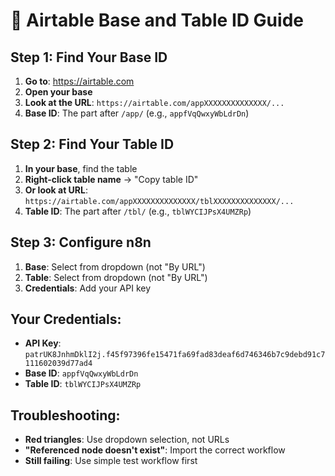 # 🔧 Airtable Base and Table ID Guide

## Step 1: Find Your Base ID
1. **Go to**: https://airtable.com
2. **Open your base**
3. **Look at the URL**: `https://airtable.com/appXXXXXXXXXXXXXX/...`
4. **Base ID**: The part after `/app/` (e.g., `appfVqQwxyWbLdrDn`)

## Step 2: Find Your Table ID
1. **In your base**, find the table
2. **Right-click table name** → "Copy table ID"
3. **Or look at URL**: `https://airtable.com/appXXXXXXXXXXXXXX/tblXXXXXXXXXXXXXX/...`
4. **Table ID**: The part after `/tbl/` (e.g., `tblWYCIJPsX4UMZRp`)

## Step 3: Configure n8n
1. **Base**: Select from dropdown (not "By URL")
2. **Table**: Select from dropdown (not "By URL")
3. **Credentials**: Add your API key

## Your Credentials:
- **API Key**: `patrUK8JnhmDklI2j.f45f97396fe15471fa69fad83deaf6d746346b7c9debd91c7111602039d77ad4`
- **Base ID**: `appfVqQwxyWbLdrDn`
- **Table ID**: `tblWYCIJPsX4UMZRp`

## Troubleshooting:
- **Red triangles**: Use dropdown selection, not URLs
- **"Referenced node doesn't exist"**: Import the correct workflow
- **Still failing**: Use simple test workflow first

